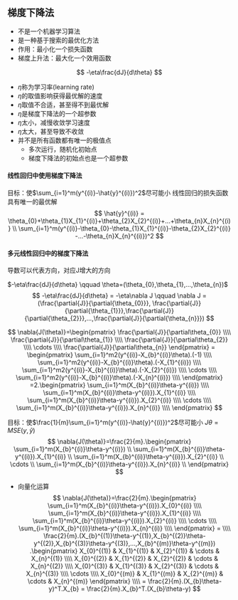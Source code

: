 ## 梯度下降法

* 不是一个机器学习算法
* 是一种基于搜索的最优化方法
* 作用：最小化一个损失函数
* 梯度上升法：最大化一个效用函数

$$
-\eta\frac{dJ}{d\theta}
$$

* $\eta$称为学习率(learning rate)
* $\eta$的取值影响获得最优解的速度
* $\eta$取值不合适，甚至得不到最优解
* $\eta$是梯度下降法的一个超参数
* $\eta$太小，减慢收敛学习速度
* $\eta$太大，甚至导致不收敛
* 并不是所有函数都有唯一的极值点
  - 多次运行，随机化初始点
  - 梯度下降法的初始点也是一个超参数

#### 线性回归中使用梯度下降法

目标：使$\sum_{i=1}^m(y^{(i)}-\hat{y}^{(i)})^2$尽可能小 线性回归的损失函数具有唯一的最优解
$$
\hat{y}^{(i)} = \theta_{0}+\theta_{1}X_{1}^{(i)}+\theta_{2}X_{2}^{(i)}+...+\theta_{n}X_{n}^{(i)} \\
\sum_{i=1}^m(y^{(i)}-\theta_{0}-\theta_{1}X_{1}^{(i)}-\theta_{2}X_{2}^{(i)} -...-\theta_{n}X_{n}^{(i)})^2
$$

#### 多元线性回归中的梯度下降法

导数可以代表方向，对应J增大的方向

$-\eta\frac{dJ}{d\theta} \qquad \theta=(\theta_{0},\theta_{1},…,\theta_{n})$
$$
-\eta\frac{dJ}{d\theta} = -\eta\nabla J \qquad \nabla J = (\frac{\partial{J}}{\partial{\theta_{0}}}, \frac{\partial{J}}{\partial{\theta_{1}}},\frac{\partial{J}}{\partial{\theta_{2}}},...,\frac{\partial{J}}{\partial{\theta_{n}}})
$$

$$
\nabla{J(\theta)}=\begin{pmatrix}
\frac{\partial{J}}{\partial\theta_{0}} \\\\
\frac{\partial{J}}{\partial\theta_{1}} \\\\
\frac{\partial{J}}{\partial\theta_{2}} \\\\
\cdots \\\\
\frac{\partial{J}}{\partial\theta_{n}}
\end{pmatrix}  
= \begin{pmatrix}
\sum_{i=1}^m2(y^{(i)}-X_{b}^{(i)}\theta).(-1) \\\\
\sum_{i=1}^m2(y^{(i)}-X_{b}^{(i)}\theta).(-X_{1}^{(i)}) \\\\
\sum_{i=1}^m2(y^{(i)}-X_{b}^{(i)}\theta).(-X_{2}^{(i)}) \\\\
\cdots \\\\
\sum_{i=1}^m2(y^{(i)}-X_{b}^{(i)}\theta).(-X_{n}^{(i)}) \\\\
\end{pmatrix} 
=2.\begin{pmatrix}
\sum_{i=1}^m(X_{b}^{(i)}\theta-y^{(i)}) \\\\
\sum_{i=1}^m(X_{b}^{(i)}\theta-y^{(i)}).X_{1}^{(i)} \\\\
\sum_{i=1}^m(X_{b}^{(i)}\theta-y^{(i)}).X_{2}^{(i)} \\\\
\cdots \\\\
\sum_{i=1}^m(X_{b}^{(i)}\theta-y^{(i)}).X_{n}^{(i)} \\\\
\end{pmatrix}
$$

目标：使$\frac{1}{m}\sum_{i=1}^m(y^{(i)}-\hat{y}^{(i)})^2$尽可能小 $J{\theta}=MSE(y,\hat{y})$
$$
\nabla{J(\theta)}=\frac{2}{m}.\begin{pmatrix}
\sum_{i=1}^m(X_{b}^{(i)}\theta-y^{(i)}) \\
\sum_{i=1}^m(X_{b}^{(i)}\theta-y^{(i)}).X_{1}^{(i)} \\
\sum_{i=1}^m(X_{b}^{(i)}\theta-y^{(i)}).X_{2}^{(i)} \\
\cdots \\
\sum_{i=1}^m(X_{b}^{(i)}\theta-y^{(i)}).X_{n}^{(i)} \\
\end{pmatrix}
$$

* 向量化运算
  $$
  \nabla{J(\theta)}=\frac{2}{m}.\begin{pmatrix}
  \sum_{i=1}^m(X_{b}^{(i)}\theta-y^{(i)}).X_{0}^{(i)} \\\\
  \sum_{i=1}^m(X_{b}^{(i)}\theta-y^{(i)}).X_{1}^{(i)} \\\\
  \sum_{i=1}^m(X_{b}^{(i)}\theta-y^{(i)}).X_{2}^{(i)} \\\\
  \cdots \\\\
  \sum_{i=1}^m(X_{b}^{(i)}\theta-y^{(i)}).X_{n}^{(i)} \\\\
  \end{pmatrix} = \\\\
  \frac{2}{m}.(X_{b}^{(1)}\theta-y^{(1)},X_{b}^{(2)}\theta-y^{(2)},X_{b}^{(3)}\theta-y^{(3)},...,X_{b}^{(m)}\theta-y^{(m)}) .\begin{pmatrix}
  X_{0}^{(1)} & X_{1}^{(1)} & X_{2}^{(1)} & \cdots & X_{n}^{(1)} \\\\
  X_{0}^{(2)} & X_{1}^{(2)} & X_{2}^{(2)} & \cdots & X_{n}^{(2)} \\\\
  X_{0}^{(3)} & X_{1}^{(3)} & X_{2}^{(3)} & \cdots & X_{n}^{(3)} \\\\
  \cdots \\\\
  X_{0}^{(m)} & X_{1}^{(m)} & X_{2}^{(m)} & \cdots  & X_{n}^{(m)}
  \end{pmatrix} \\\\
  = \frac{2}{m}.(X_{b}\theta-y)^T.X_{b} = \frac{2}{m}.X_{b}^T.(X_{b}\theta-y)
  $$
  ​

  ​